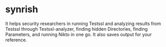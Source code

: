 # synrish
It helps security researchers in running Testssl and analyzing results from Testssl through Testssl-analyzer, finding hidden Directories, finding Parameters, and running Nikto in one go. It also saves output for your reference.
